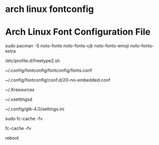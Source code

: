 # arch linux fontconfig

Arch Linux Font Configuration File
================================================
sudo pacman -S noto-fonts noto-fonts-cjk noto-fonts-emoji noto-fonts-extra

/etc/profile.d/freetype2.sh

~/.config/fontconfig/fontconfig/fonts.conf

~/.config/fontconfig/conf.d/20-no-embedded.conf

~/.Xresources

~/.xsettingsd

~/.config/gtk-4.0/settings.ini

sudo fc-cache -fv

fc-cache -fv

reboot
